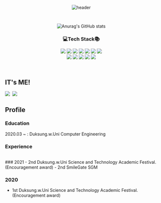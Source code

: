 <div align=center>

![header](https://capsule-render.vercel.app/api?type=wave&color=FF4081&height=350&section=header&text=�Sungmin%20Hwang&fontSize=65&fontColor=FFFFFF)

<br>

![Anurag's GitHub stats](https://github-readme-stats.vercel.app/api?username=sssua-0928&count_private=true&show_icons=true&theme=buefy)

### 💻Tech Stack📚
<img src="https://img.shields.io/badge/Python-3776AB?style=flat-square&logo=Python&logoColor=white"/> <img src="https://img.shields.io/badge/C-A8B9CC?style=flat-square&logo=C&logoColor=white"/>
<img src="https://img.shields.io/badge/C++-00599C?style=flat-square&logo=c%2B%2B&&logoColor=white"/>
<img src="https://img.shields.io/badge/Java-007396?style=flat-square&logo=Java&logoColor=white"/>
<img src="https://img.shields.io/badge/HTML5-E34F26?style=flat-square&logo=HTML5&logoColor=white"/>
<img src="https://img.shields.io/badge/CSS3-1572B6?style=flat-square&logo=CSS3&logoColor=white"/>
<img src="https://img.shields.io/badge/JavaScript-F7DF1E?style=flat-square&logo=JavaScript&logoColor=white"/>
<br>
<img src="https://img.shields.io/badge/Bootstrap-7952B3?style=flat-square&logo=Bootstrap&logoColor=white"/>
<img src="https://img.shields.io/badge/Django-092E20?style=flat-square&logo=Django&logoColor=white"/>
<img src="https://img.shields.io/badge/Ubuntu-E95420?style=flat-square&logo=Ubuntu&logoColor=white"/>
<img src="https://img.shields.io/badge/Linux-FCC624?style=flat-square&logo=Linux&logoColor=white"/>
<img src="https://img.shields.io/badge/Figma-F24E1E?style=flat-square&logo=Figma&logoColor=white"/>
</div>

<br>

## IT's ME!
<a href="https://www.instagram.com/ssungmini._.00/"><img src="https://img.shields.io/badge/Instagram-DD2A78?style=flat-square&logo=Instagram&logoColor=white&link=https://www.instagram.com/ssungmini._.00/"/></a>&nbsp;&nbsp;<a href="https://github.com/sssua-0028?tab=overview&from=2021-01-01&to=2021-01-09"><img src="https://img.shields.io/badge/GitHub-181717?style=flat-square&logo=Github&logoColor=white&link=https://www.instagram.com/ssungmini._.00/"/></a>

## Profile
### Education
2020.03 ~ :  Duksung.w.Uni Computer Engineering


### Experience
<br>
### 2021
- 2nd Duksung.w.Uni Science and Technology Academic Festival.(Encouragement award)
- 2nd SmileGate SGM


### 2020
- 1st Duksung.w.Uni Science and Technology Academic Festival.(Encouragement award)

<br>



<!--
**hwangsungmin-00/hwangsungmin-00** is a ✨ _special_ ✨ repository because its `README.md` (this file) appears on your GitHub profile.

Here are some ideas to get you started:

- 🔭 I’m currently working on ...
- 🌱 I’m currently learning ...
- 👯 I’m looking to collaborate on ...
- 🤔 I’m looking for help with ...
- 💬 Ask me about ...
- 📫 How to reach me: ...
- 😄 Pronouns: ...
- ⚡ Fun fact: ...
-->
